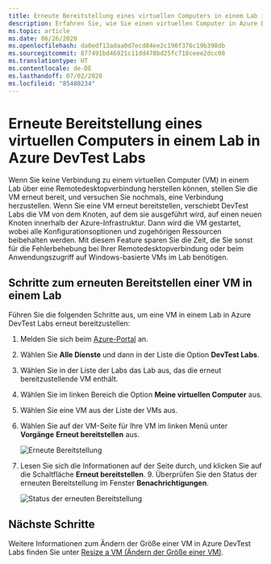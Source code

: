 ```yaml
---
title: Erneute Bereitstellung eines virtuellen Computers in einem Lab in Azure DevTest Labs | Microsoft-Dokumentation
description: Erfahren Sie, wie Sie einen virtuellen Computer in Azure DevTest Labs erneut bereitstellen (von einem Azure-Knoten auf einen anderen verschieben).
ms.topic: article
ms.date: 06/26/2020
ms.openlocfilehash: da0edf13adaa0d7ecd84ee2c190f376c19b398db
ms.sourcegitcommit: 877491bd46921c11dd478bd25fc718ceee2dcc08
ms.translationtype: HT
ms.contentlocale: de-DE
ms.lasthandoff: 07/02/2020
ms.locfileid: "85480234"
---
```

# <a name="redeploy-a-vm-in-a-lab-in-azure-devtest-labs"></a>Erneute Bereitstellung eines virtuellen Computers in einem Lab in Azure DevTest Labs
Wenn Sie keine Verbindung zu einem virtuellen Computer (VM) in einem Lab über eine Remotedesktopverbindung herstellen können, stellen Sie die VM erneut bereit, und versuchen Sie nochmals, eine Verbindung herzustellen. Wenn Sie eine VM erneut bereitstellen, verschiebt DevTest Labs die VM von dem Knoten, auf dem sie ausgeführt wird, auf einen neuen Knoten innerhalb der Azure-Infrastruktur. Dann wird die VM gestartet, wobei alle Konfigurationsoptionen und zugehörigen Ressourcen beibehalten werden. Mit diesem Feature sparen Sie die Zeit, die Sie sonst für die Fehlerbehebung bei Ihrer Remotedesktopverbindung oder beim Anwendungszugriff auf Windows-basierte VMs im Lab benötigen. 

## <a name="steps-to-redeploy-a-vm-in-a-lab"></a>Schritte zum erneuten Bereitstellen einer VM in einem Lab 
Führen Sie die folgenden Schritte aus, um eine VM in einem Lab in Azure DevTest Labs erneut bereitzustellen: 

1. Melden Sie sich beim [Azure-Portal](https://portal.azure.com) an.
2. Wählen Sie **Alle Dienste** und dann in der Liste die Option **DevTest Labs**.
3. Wählen Sie in der Liste der Labs das Lab aus, das die erneut bereitzustellende VM enthält.  
4. Wählen Sie im linken Bereich die Option **Meine virtuellen Computer** aus. 
5. Wählen Sie eine VM aus der Liste der VMs aus.
6. Wählen Sie auf der VM-Seite für Ihre VM im linken Menü unter **Vorgänge** **Erneut bereitstellen** aus.

    ![Erneute Bereitstellung](media/devtest-lab-redeploy-vm/redeploy.png)
7. Lesen Sie sich die Informationen auf der Seite durch, und klicken Sie auf die Schaltfläche **Erneut bereitstellen**. 9. Überprüfen Sie den Status der erneuten Bereitstellung im Fenster **Benachrichtigungen**.

    ![Status der erneuten Bereitstellung](media/devtest-lab-redeploy-vm/redeploy-status.png)

## <a name="next-steps"></a>Nächste Schritte
Weitere Informationen zum Ändern der Größe einer VM in Azure DevTest Labs finden Sie unter [Resize a VM (Ändern der Größe einer VM)](devtest-lab-resize-vm.md).



